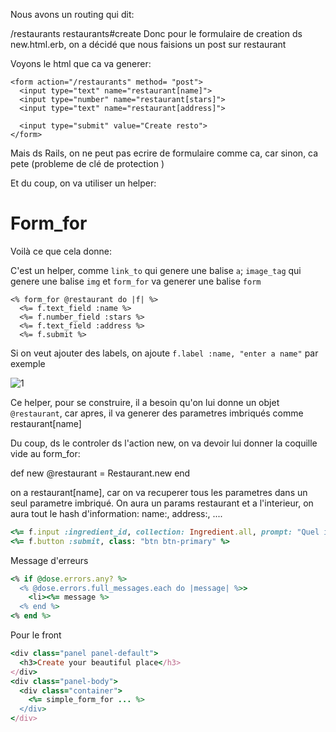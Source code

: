 Nous avons un routing qui dit:

/restaurants      restaurants#create
Donc pour le formulaire de creation ds new.html.erb, on a décidé que nous faisions un post sur restaurant

Voyons le html que ca va generer:
```
<form action="/restaurants" method= "post">
  <input type="text" name="restaurant[name]">
  <input type="number" name="restaurant[stars]">
  <input type="text" name="restaurant[address]">

  <input type="submit" value="Create resto">
</form>
```
Mais ds Rails, on ne peut pas ecrire de formulaire comme ca, car sinon, ca pete (probleme de clé de protection )

Et du coup, on va utiliser un helper:

# Form_for

Voilà ce que cela donne:

C'est un helper, comme ```link_to``` qui genere une balise ```a```; ```image_tag``` qui genere une balise ```img``` et ```form_for``` va generer une balise ```form```

```
<% form_for @restaurant do |f| %>
  <%= f.text_field :name %>
  <%= f.number_field :stars %>
  <%= f.text_field :address %>
  <%= f.submit %>
```

  Si on veut ajouter des labels, on ajoute ```f.label :name, "enter a name"``` par exemple
  
  ![1](https://cloud.githubusercontent.com/assets/10654877/11336124/f3a5dd14-91e2-11e5-91d1-3f17a7c62077.jpg)

Ce helper, pour se construire, il a besoin qu'on lui donne un objet ```@restaurant```, car apres, il va generer des parametres imbriqués comme restaurant[name]

Du coup, ds le controler ds l'action new, on va devoir lui donner la coquille vide au form_for:

def new
  @restaurant = Restaurant.new
end


on a restaurant[name], car on va recuperer tous les parametres dans un seul parametre imbriqué.
On aura un params restaurant et a l'interieur, on aura tout le hash d'information:  name:, address:, ....

```ruby
<%= f.input :ingredient_id, collection: Ingredient.all, prompt: "Quel ingredient ?" %>
<%= f.button :submit, class: "btn btn-primary" %>
```

Message d'erreurs

```ruby
<% if @dose.errors.any? %>
  <% @dose.errors.full_messages.each do |message| %>>
    <li><%= message %>
  <% end %>
<% end %>
```


Pour le front 

```ruby
<div class="panel panel-default">
  <h3>Create your beautiful place</h3>
</div>
<div class="panel-body">
  <div class="container">
    <%= simple_form_for ... %>
  </div>
</div>
```

